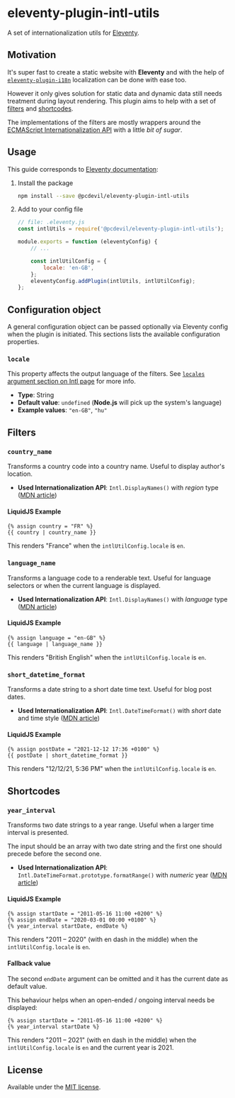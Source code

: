 # eleventy-plugin-intl-utils
A set of internationalization utils for [Eleventy](https://www.11ty.dev/).

## Motivation
It's super fast to create a static website with **Eleventy** and with the help of [`eleventy-plugin-i18n`](https://www.npmjs.com/package/eleventy-plugin-i18n) localization can be done with ease too.

However it only gives solution for static data and dynamic data still needs treatment during layout rendering. This plugin aims to help with a set of [filters](https://www.11ty.dev/docs/filters/) and [shortcodes](https://www.11ty.dev/docs/shortcodes/).

The implementations of the filters are mostly wrappers around the [ECMAScript Internationalization API](https://developer.mozilla.org/en-US/docs/Web/JavaScript/Reference/Global_Objects/Intl) with a little _bit of sugar_.

## Usage
This guide corresponds to [Eleventy documentation](https://www.11ty.dev/docs/plugins/#add-the-plugin-to-eleventy-in-your-config-file):

1. Install the package
    ```bash
    npm install --save @pcdevil/eleventy-plugin-intl-utils
    ```

2. Add to your config file
    ```javascript
    // file: .eleventy.js
    const intlUtils = require('@pcdevil/eleventy-plugin-intl-utils');

    module.exports = function (eleventyConfig) {
        // ...

        const intlUtilConfig = {
            locale: 'en-GB',
        };
        eleventyConfig.addPlugin(intlUtils, intlUtilConfig);
    };
    ```

## Configuration object
A general configuration object can be passed optionally via Eleventy config when the plugin is initiated. This sections lists the available configuration properties.

### `locale`
This property affects the output language of the filters. See [`locales` argument section on Intl page](https://developer.mozilla.org/en-US/docs/Web/JavaScript/Reference/Global_Objects/Intl#locales_argument) for more info.

- **Type**: String
- **Default value**: `undefined` (**Node.js** will pick up the system's language)
- **Example values**: `"en-GB"`, `"hu"`

## Filters

### `country_name`
Transforms a country code into a country name. Useful to display author's location.

- **Used Internationalization API**: `Intl.DisplayNames()` with _region_ type ([MDN article](https://developer.mozilla.org/en-US/docs/Web/JavaScript/Reference/Global_Objects/Intl/DisplayNames/DisplayNames))

#### LiquidJS Example

```
{% assign country = "FR" %}
{{ country | country_name }}
```

This renders "France" when the `intlUtilConfig.locale` is `en`.

### `language_name`
Transforms a language code to a renderable text. Useful for language selectors or when the current language is displayed.

- **Used Internationalization API**: `Intl.DisplayNames()` with _language_ type ([MDN article](https://developer.mozilla.org/en-US/docs/Web/JavaScript/Reference/Global_Objects/Intl/DisplayNames/DisplayNames#using_type_language_with_languagedisplay))

#### LiquidJS Example

```
{% assign language = "en-GB" %}
{{ language | language_name }}
```

This renders "British English" when the `intlUtilConfig.locale` is `en`.

### `short_datetime_format`
Transforms a date string to a short date time text. Useful for blog post dates.

- **Used Internationalization API**: `Intl.DateTimeFormat()` with _short_ date and time style ([MDN article](https://developer.mozilla.org/en-US/docs/Web/JavaScript/Reference/Global_Objects/Intl/DateTimeFormat/DateTimeFormat))

#### LiquidJS Example

```
{% assign postDate = "2021-12-12 17:36 +0100" %}
{{ postDate | short_datetime_format }}
```

This renders "12/12/21, 5:36 PM" when the `intlUtilConfig.locale` is `en`.

## Shortcodes

### `year_interval`
Transforms two date strings to a year range. Useful when a larger time interval is presented.

The input should be an array with two date string and the first one should precede before the second one.

- **Used Internationalization API**: `Intl.DateTimeFormat.prototype.formatRange()` with _numeric_ year ([MDN article](https://developer.mozilla.org/en-US/docs/Web/JavaScript/Reference/Global_Objects/Intl/DateTimeFormat/formatRange))

#### LiquidJS Example

```
{% assign startDate = "2011-05-16 11:00 +0200" %}
{% assign endDate = "2020-03-01 00:00 +0100" %}
{% year_interval startDate, endDate %}
```

This renders "2011 – 2020" (with en dash in the middle) when the `intlUtilConfig.locale` is `en`.

#### Fallback value
The second `endDate` argument can be omitted and it has the current date as default value.

This behaviour helps when an open-ended / ongoing interval needs be displayed:

```
{% assign startDate = "2011-05-16 11:00 +0200" %}
{% year_interval startDate %}
```

This renders "2011 – 2021" (with en dash in the middle) when the `intlUtilConfig.locale` is `en` and the current year is 2021.

## License
Available under the [MIT license](LICENSE.md).
